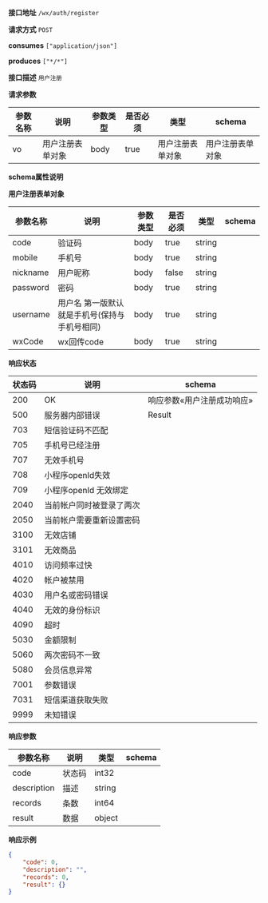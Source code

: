 
**接口地址** `/wx/auth/register`


**请求方式** `POST`


**consumes** `["application/json"]`


**produces** `["*/*"]`


**接口描述** `用户注册`

**请求参数**

| 参数名称         | 说明     |     参数类型 |  是否必须      |  类型   |  schema  |
| ------------ | -------------------------------- |-----------|--------|----|--- |
| vo         |      用户注册表单对象   |     body        |       true      | 用户注册表单对象   | 用户注册表单对象     |




**schema属性说明**

**用户注册表单对象**

| 参数名称         | 说明    |     参数类型 |  是否必须   |  类型  |  schema |
| ------------ | -------------------------------- |-----------|--------|----|--- |
| code  | 验证码 |   body    |   true   |string  |       |
| mobile  | 手机号 |   body    |   true   |string  |       |
| nickname  | 用户昵称 |   body    |   false   |string  |       |
| password  | 密码 |   body    |   true   |string  |       |
| username  | 用户名 第一版默认就是手机号(保持与手机号相同) |   body    |   true   |string  |       |
| wxCode  | wx回传code |   body    |   true   |string  |       |





**响应状态**

| 状态码         | 说明                             |    schema                         |
| ------------ | -------------------------------- |---------------------- |
| 200         | OK                        |响应参数«用户注册成功响应»                          |
| 500         | 服务器内部错误                        |Result                          |
| 703         | 短信验证码不匹配                        |                          |
| 705         | 手机号已经注册                        |                          |
| 707         | 无效手机号                        |                          |
| 708         | 小程序openId失效                        |                          |
| 709         | 小程序openId 无效绑定                        |                          |
| 2040         | 当前帐户同时被登录了两次                        |                          |
| 2050         | 当前帐户需要重新设置密码                        |                          |
| 3100         | 无效店铺                        |                          |
| 3101         | 无效商品                        |                          |
| 4010         | 访问频率过快                        |                          |
| 4020         | 帐户被禁用                        |                          |
| 4030         | 用户名或密码错误                        |                          |
| 4040         | 无效的身份标识                        |                          |
| 4090         | 超时                        |                          |
| 5030         | 金额限制                        |                          |
| 5060         | 两次密码不一致                        |                          |
| 5080         | 会员信息异常                        |                          |
| 7001         | 参数错误                        |                          |
| 7031         | 短信渠道获取失败                        |                          |
| 9999         | 未知错误                        |                          |




**响应参数**

| 参数名称         | 说明                             |    类型 |  schema |
| ------------ | -------------------|-------|----------- |
| code     |状态码      |    int32   |       |
| description     |描述      |    string   |       |
| records     |条数      |    int64   |       |
| result     |数据      |    object   |       |





**响应示例**


```json
{
	"code": 0,
	"description": "",
	"records": 0,
	"result": {}
}
```


